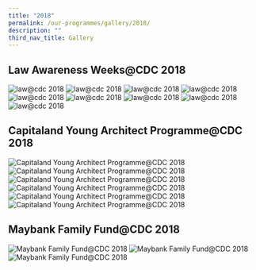 ```yaml
---
title: "2018"
permalink: /our-programmes/gallery/2018/
description: ""
third_nav_title: Gallery
---
```

## Law Awareness Weeks@CDC 2018
![law@cdc 2018](/images/CDC%20Gallery/Law%20Awareness%20Weeks%202018/secdc_launch_law_awareness_week_mr_14-min.jpg)
![law@cdc 2018](/images/CDC%20Gallery/Law%20Awareness%20Weeks%202018/secdc_launch_law_awareness_week_mr_15-min.jpg)
![law@cdc 2018](/images/CDC%20Gallery/Law%20Awareness%20Weeks%202018/secdc_launch_law_awareness_week_mr_17-min.jpg)
![law@cdc 2018](/images/CDC%20Gallery/Law%20Awareness%20Weeks%202018/secdc_launch_law_awareness_week_mr_7-min.jpg)![law@cdc 2018](/images/CDC%20Gallery/Law%20Awareness%20Weeks%202018/secdc_launch_law_awareness_weeks_lr_101-min.jpg)
![law@cdc 2018](/images/CDC%20Gallery/Law%20Awareness%20Weeks%202018/secdc_launch_law_awareness_weeks_lr_108-min.jpg)
![law@cdc 2018](/images/CDC%20Gallery/Law%20Awareness%20Weeks%202018/secdc_launch_law_awareness_weeks_lr_164-min.jpg)
![law@cdc 2018](/images/CDC%20Gallery/Law%20Awareness%20Weeks%202018/secdc_launch_law_awareness_weeks_lr_206-min.jpg)
![law@cdc 2018](/images/CDC%20Gallery/Law%20Awareness%20Weeks%202018/secdc_launch_law_awareness_weeks_lr_95-min.jpg)
## Capitaland Young Architect Programme@CDC 2018
![Capitaland Young Architect Programme@CDC 2018](/images/CDC%20Gallery/Capitaland%20YAP%202018/348-min.jpg)
![Capitaland Young Architect Programme@CDC 2018](/images/CDC%20Gallery/Capitaland%20YAP%202018/355-min.jpg)
![Capitaland Young Architect Programme@CDC 2018](/images/CDC%20Gallery/Capitaland%20YAP%202018/img043-min.jpg)
![Capitaland Young Architect Programme@CDC 2018](/images/CDC%20Gallery/Capitaland%20YAP%202018/img073-min.jpg)![Capitaland Young Architect Programme@CDC 2018](/images/CDC%20Gallery/Capitaland%20YAP%202018/img085-min.jpg)
![Capitaland Young Architect Programme@CDC 2018](/images/CDC%20Gallery/Capitaland%20YAP%202018/img215---wide.jpg)
## Maybank Family Fund@CDC 2018
![ Maybank Family Fund@CDC 2018](/images/CDC%20Gallery/Maybank%20Family%20Fund%202018/maybank-1-wide-min.jpg)
![ Maybank Family Fund@CDC 2018](/images/CDC%20Gallery/Maybank%20Family%20Fund%202018/maybank-2-wide-min.jpg)
![ Maybank Family Fund@CDC 2018](/images/CDC%20Gallery/Maybank%20Family%20Fund%202018/maybank-4-wide-min.jpg)